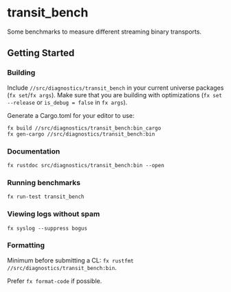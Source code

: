 # transit_bench

Some benchmarks to measure different streaming binary transports.

## Getting Started

### Building

Include `//src/diagnostics/transit_bench` in your current universe packages (`fx set`/`fx args`).
Make sure that you are building with optimizations (`fx set --release` or `is_debug = false` in
`fx args`).

Generate a Cargo.toml for your editor to use:

```
fx build //src/diagnostics/transit_bench:bin_cargo
fx gen-cargo //src/diagnostics/transit_bench:bin
```

### Documentation

`fx rustdoc src/diagnostics/transit_bench:bin --open`

### Running benchmarks

`fx run-test transit_bench`

### Viewing logs without spam

`fx syslog --suppress bogus`

### Formatting

Minimum before submitting a CL: `fx rustfmt //src/diagnostics/transit_bench:bin`.

Prefer `fx format-code` if possible.
